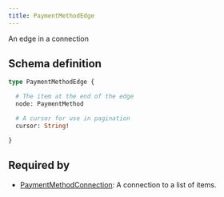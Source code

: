 ```yaml
---
title: PaymentMethodEdge
---
```


<p>An edge in a connection</p>


## Schema definition
```graphql
type PaymentMethodEdge {

  # The item at the end of the edge
  node: PaymentMethod 

  # A cursor for use in pagination
  cursor: String! 

}
```
## Required by
* [PaymentMethodConnection](graphql/schema/paymentmethodconnection.md): A connection to a list of items.

